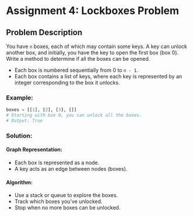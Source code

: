 # Assignment 4: Lockboxes Problem

## Problem Description
You have `n` boxes, each of which may contain some keys. A key can unlock another box, and initially, you have the key to open the first box (box 0). Write a method to determine if all the boxes can be opened.

- Each box is numbered sequentially from 0 to `n - 1`.
- Each box contains a list of keys, where each key is represented by an integer corresponding to the box it unlocks.

### Example:
```python
boxes = [[1], [2], [3], []]
# Starting with box 0, you can unlock all the boxes.
# Output: True
```
### Solution:
#### Graph Representation:
- Each box is represented as a node.
- A key acts as an edge between nodes (boxes).

#### Algorithm:
- Use a stack or queue to explore the boxes.
- Track which boxes you’ve unlocked.
- Stop when no more boxes can be unlocked.